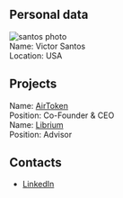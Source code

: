 ## Personal data
![santos photo](photo/victor_santos.jpg)  
Name: Victor Santos  
Location: USA  
## Projects 
Name: [AirToken](../projects/airtoken.md)  
Position: Co-Founder & CEO  
Name: [Librium](../projects/librium.md)  
Position: Advisor   
## Contacts
* [LinkedIn](https://www.linkedin.com/in/victordossantos/)    
